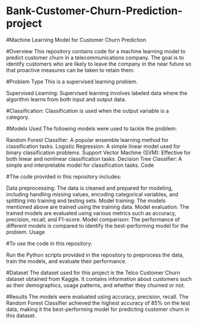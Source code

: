 # Bank-Customer-Churn-Prediction-project
#Machine Learning Model for Customer Churn Prediction

#Overview
This repository contains code for a machine learning model to predict customer churn in a telecommunications company. The goal is to identify customers who are likely to leave the company in the near future so that proactive measures can be taken to retain them.

#Problem Type
This is a supervised learning problem.

Supervised Learning: Supervised learning involves labeled data where the algorithm learns from both input and output data.

#Classification: Classification is used when the output variable is a category.

#Models Used
The following models were used to tackle the problem:

Random Forest Classifier: A popular ensemble learning method for classification tasks.
Logistic Regression: A simple linear model used for binary classification problems.
Support Vector Machine (SVM): Effective for both linear and nonlinear classification tasks.
Decision Tree Classifier: A simple and interpretable model for classification tasks.
Code

#The code provided in this repository includes:

Data preprocessing: The data is cleaned and prepared for modeling, including handling missing values, encoding categorical variables, and splitting into training and testing sets.
Model training: The models mentioned above are trained using the training data.
Model evaluation: The trained models are evaluated using various metrics such as accuracy, precision, recall, and F1-score.
Model comparison: The performance of different models is compared to identify the best-performing model for the problem.
Usage

#To use the code in this repository:

Run the Python scripts provided in the repository to preprocess the data, train the models, and evaluate their performance.

#Dataset
The dataset used for this project is the Telco Customer Churn dataset obtained from Kaggle. It contains information about customers such as their demographics, usage patterns, and whether they churned or not.

#Results
The models were evaluated using accuracy, precision, recall. The Random Forest Classifier achieved the highest accuracy of 85% on the test data, making it the best-performing model for predicting customer churn in this dataset.
